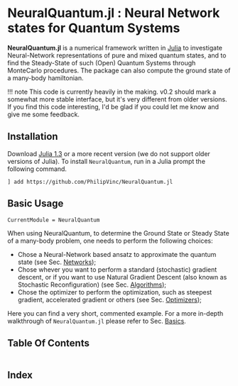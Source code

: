 
# NeuralQuantum.jl : Neural Network states for Quantum Systems

**NeuralQuantum.jl** is a numerical framework written in [Julia](http://julialang.org) to investigate Neural-Network representations of pure and mixed quantum states, and to find the Steady-State of such (Open) Quantum Systems through MonteCarlo procedures.
The package can also compute the ground state of a many-body hamiltonian.

!!! note
    This code is currently heavily in the making. v0.2 should mark a somewhat more stable interface, but it's very different from older versions.
    If you find this code interesting, I'd be glad if you could let me know and give me some feedback.

## Installation

Download [Julia 1.3](https://julialang.org) or a more recent version (we do not support older versions of Julia). To install `NeuralQuantum`, run in a Julia prompt the following command.
```
] add https://github.com/PhilipVinc/NeuralQuantum.jl
```

## Basic Usage
```@meta
CurrentModule = NeuralQuantum
```

When using NeuralQuantum, to determine the Ground State or Steady State of a many-body problem, one needs to perform the following choices:
 - Chose a Neural-Network based ansatz to approximate the quantum state (see Sec. [Networks](@ref));
 - Chose whever you want to perform a standard (stochastic) gradient descent, or if you want to use Natural Gradient Descent (also known as Stochastic Reconfiguration) (see Sec. [Algorithms](@ref));
 - Chose the optimizer to perform the optimization, such as steepest gradient, accelerated gradient or others (see Sec. [Optimizers](@ref));

Here you can find a very short, commented example. For a more in-depth walkthrough of `NeuralQuantum.jl` please refer to Sec. [Basics](@ref).


## Table Of Contents
```@contents
```



## Index
```@index
```
